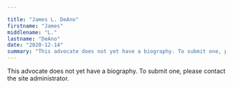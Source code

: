 ```yaml
---

title: "James L. DeAno"
firstname: "James"
middlename: "L."
lastname: "DeAno"
date: "2020-12-14"
summary: "This advocate does not yet have a biography. To submit one, please contact the site administrator."
---
```

This advocate does not yet have a biography. To submit one, please contact the site administrator.

